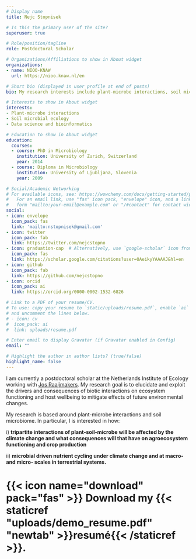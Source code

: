 ```yaml
---
# Display name
title: Nejc Stopnisek

# Is this the primary user of the site?
superuser: true

# Role/position/tagline
role: Postdoctoral Scholar

# Organizations/Affiliations to show in About widget
organizations:
- name: NIOO-KNAW
  url: https://nioo.knaw.nl/en

# Short bio (displayed in user profile at end of posts)
bio: My research interests include plant-microbe interactions, soil microbial ecology and nutrient cycling.

# Interests to show in About widget
interests:
- Plant-microbe interactions
- Soil microbial ecology
- Data science and bioinformatics

# Education to show in About widget
education:
  courses:
  - course: PhD in Microbiology
    institution: University of Zurich, Switzerland
    year: 2014
  - course: Diploma in Microbiology
    institution: University of Ljubljana, Slovenia
    year: 2009

# Social/Academic Networking
# For available icons, see: https://wowchemy.com/docs/getting-started/page-builder/#icons
#   For an email link, use "fas" icon pack, "envelope" icon, and a link in the
#   form "mailto:your-email@example.com" or "/#contact" for contact widget.
social:
- icon: envelope
  icon_pack: fas
  link: 'mailto:nstopnisek@gmail.com'
- icon: twitter
  icon_pack: fab
  link: https://twitter.com/nejcstopno
- icon: graduation-cap  # Alternatively, use `google-scholar` icon from `ai` icon pack
  icon_pack: fas
  link: https://scholar.google.com/citations?user=OAeikyYAAAAJ&hl=en
- icon: github
  icon_pack: fab
  link: https://github.com/nejcstopno
- icon: orcid
  icon_pack: ai
  link: https://orcid.org/0000-0002-1532-6826

# Link to a PDF of your resume/CV.
# To use: copy your resume to `static/uploads/resume.pdf`, enable `ai` icons in `params.toml`, 
# and uncomment the lines below.
# - icon: cv
#  icon_pack: ai
#  link: uploads/resume.pdf

# Enter email to display Gravatar (if Gravatar enabled in Config)
email: ""

# Highlight the author in author lists? (true/false)
highlight_name: false
---
```


I am currently a postdoctoral scholar at the Netherlands Institute of Ecology working with [Jos Raaijmakers](https://nioo.knaw.nl/en/employees/jos-raaijmakers). My research goal is to elucidate and exploit the drivers and consequences of biotic interactions on ecosystem functioning and host wellbeing to mitigate effects of future environmental changes. 

My research is based around plant-microbe interactions and soil microbiome. In particular, I is interested in how: 

i) __tripartite interactions of plant-soil-microbe will be affected by the climate change and what consequences will that have on agroecosystem functioning and crop production__

ii) __microbial driven nutrient cycling under climate change and at macro- and micro- scales in terrestrial systems.__

# {{< icon name="download" pack="fas" >}} Download my {{< staticref "uploads/demo_resume.pdf" "newtab" >}}resumé{{< /staticref >}}.
